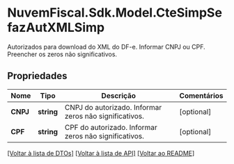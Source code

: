 # NuvemFiscal.Sdk.Model.CteSimpSefazAutXMLSimp
Autorizados para download do XML do DF-e.  Informar CNPJ ou CPF. Preencher os zeros não significativos.

## Propriedades

Nome | Tipo | Descrição | Comentários
------------ | ------------- | ------------- | -------------
**CNPJ** | **string** | CNPJ do autorizado.  Informar zeros não significativos. | [optional] 
**CPF** | **string** | CPF do autorizado.  Informar zeros não significativos. | [optional] 

[[Voltar à lista de DTOs]](../README.md#documentation-for-models) [[Voltar à lista de API]](../README.md#documentation-for-api-endpoints) [[Voltar ao README]](../README.md)

